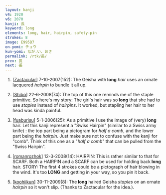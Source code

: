 ```yaml
---
layout: kanji
v4: 1920
v6: 2070
kanji: 長
keyword: long
elements: long, hair, hairpin, safety-pin
strokes: 8
image: E995B7
on-yomi: チョウ
kun-yomi: なが.い、おさ
permalink: /rtk/長/
prev: 畏
next: 張
---
```


1) [<a href="http://kanji.koohii.com/profile/Zactacular">Zactacular</a>] 7-10-2007(152): The Geisha with<strong> long</strong> <em>hair</em> uses an ornate lacquered <em>hairpin</em> to bundle it all up.

2) [<a href="http://kanji.koohii.com/profile/Shibo">Shibo</a>] 22-6-2008(74): The top of this one reminds me of the staple primitive. So here&#039;s my story: The girl&#039;s hair was so<strong> long</strong> that she had to use <em>staples</em> instead of <em>hairpins</em>. It worked, but stapling her hair to her head was kinda painful.

3) [<a href="http://kanji.koohii.com/profile/fuaburisu">fuaburisu</a>] 5-1-2006(25): As a primitive I use the image of (very)<strong> long</strong> hair. Let this kanji represent a &quot;Swiss Hairpin&quot; (similar to a Swiss army knife) : the top part being a pictogram for <em>half a comb</em>, and the lower part being the <em>hairpin</em>. Just make sure not to confuse with the kanji for &quot;comb&quot;. Think of this one as a &quot;<em>half a comb</em>&quot; that can be pulled from the &quot;Swiss Hairpin&quot;.

4) [<a href="http://kanji.koohii.com/profile/romanrozhok">romanrozhok</a>] 12-3-2008(14): HAIRPIN: This is rather similar to that for SCARF. Both a HAIRPIN and a SCARF can be used for holding back<strong> long</strong> hair. STORY: The first 4 strokes could be a pictograph of hair blowing in the wind. It&#039;s too<strong> LONG</strong> and getting in your way, so you pin it back.

5) [<a href="http://kanji.koohii.com/profile/koohiikun">koohiikun</a>] 30-11-2009(8): The<strong> long</strong> haired Geisha <em>staples</em> on an ornate <em>hairpin</em> so it won&#039;t slip. (Thanks to Zactacular for the idea.).


